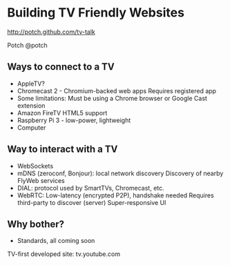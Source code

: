 # Building TV Friendly Websites
http://potch.github.com/tv-talk

Potch
@potch


## Ways to connect to a TV

- AppleTV?
- Chromecast 2 - Chromium-backed web apps
	Requires registered app
- Some limitations: Must be using a Chrome browser or Google Cast extension
- Amazon FireTV HTML5 support
- Raspberry Pi 3 - low-power, lightweight
- Computer


## Way to interact with a TV

- WebSockets
- mDNS (zeroconf, Bonjour): local network discovery
	Discovery of nearby FlyWeb services
- DIAL: protocol used by SmartTVs, Chromecast, etc.
- WebRTC: Low-latency (encrypted P2P), handshake needed
	Requires third-party to discover (server)
	Super-responsive UI


## Why bother?

- Standards, all coming soon


TV-first developed site: tv.youtube.com

